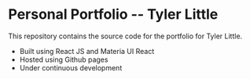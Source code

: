 # Personal Portfolio -- Tyler Little
This repository contains the source code for the portfolio for Tyler Little.

 - Built using React JS and Materia UI React
 - Hosted using Github pages
 - Under continuous development